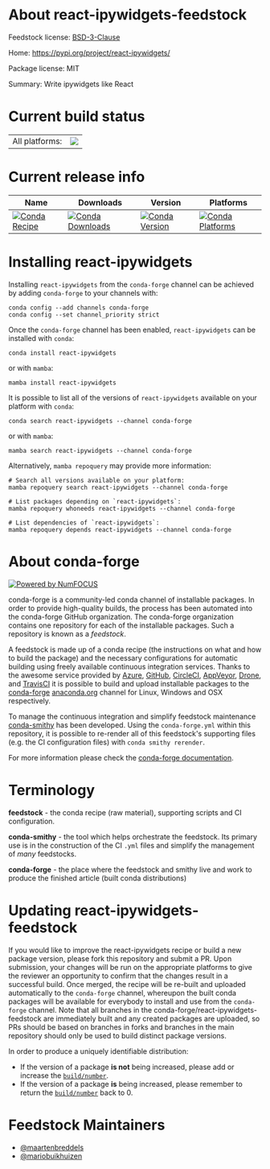 About react-ipywidgets-feedstock
================================

Feedstock license: [BSD-3-Clause](https://github.com/conda-forge/react-ipywidgets-feedstock/blob/main/LICENSE.txt)

Home: https://pypi.org/project/react-ipywidgets/

Package license: MIT

Summary: Write ipywidgets like React

Current build status
====================


<table><tr><td>All platforms:</td>
    <td>
      <a href="https://dev.azure.com/conda-forge/feedstock-builds/_build/latest?definitionId=16682&branchName=main">
        <img src="https://dev.azure.com/conda-forge/feedstock-builds/_apis/build/status/react-ipywidgets-feedstock?branchName=main">
      </a>
    </td>
  </tr>
</table>

Current release info
====================

| Name | Downloads | Version | Platforms |
| --- | --- | --- | --- |
| [![Conda Recipe](https://img.shields.io/badge/recipe-react--ipywidgets-green.svg)](https://anaconda.org/conda-forge/react-ipywidgets) | [![Conda Downloads](https://img.shields.io/conda/dn/conda-forge/react-ipywidgets.svg)](https://anaconda.org/conda-forge/react-ipywidgets) | [![Conda Version](https://img.shields.io/conda/vn/conda-forge/react-ipywidgets.svg)](https://anaconda.org/conda-forge/react-ipywidgets) | [![Conda Platforms](https://img.shields.io/conda/pn/conda-forge/react-ipywidgets.svg)](https://anaconda.org/conda-forge/react-ipywidgets) |

Installing react-ipywidgets
===========================

Installing `react-ipywidgets` from the `conda-forge` channel can be achieved by adding `conda-forge` to your channels with:

```
conda config --add channels conda-forge
conda config --set channel_priority strict
```

Once the `conda-forge` channel has been enabled, `react-ipywidgets` can be installed with `conda`:

```
conda install react-ipywidgets
```

or with `mamba`:

```
mamba install react-ipywidgets
```

It is possible to list all of the versions of `react-ipywidgets` available on your platform with `conda`:

```
conda search react-ipywidgets --channel conda-forge
```

or with `mamba`:

```
mamba search react-ipywidgets --channel conda-forge
```

Alternatively, `mamba repoquery` may provide more information:

```
# Search all versions available on your platform:
mamba repoquery search react-ipywidgets --channel conda-forge

# List packages depending on `react-ipywidgets`:
mamba repoquery whoneeds react-ipywidgets --channel conda-forge

# List dependencies of `react-ipywidgets`:
mamba repoquery depends react-ipywidgets --channel conda-forge
```


About conda-forge
=================

[![Powered by
NumFOCUS](https://img.shields.io/badge/powered%20by-NumFOCUS-orange.svg?style=flat&colorA=E1523D&colorB=007D8A)](https://numfocus.org)

conda-forge is a community-led conda channel of installable packages.
In order to provide high-quality builds, the process has been automated into the
conda-forge GitHub organization. The conda-forge organization contains one repository
for each of the installable packages. Such a repository is known as a *feedstock*.

A feedstock is made up of a conda recipe (the instructions on what and how to build
the package) and the necessary configurations for automatic building using freely
available continuous integration services. Thanks to the awesome service provided by
[Azure](https://azure.microsoft.com/en-us/services/devops/), [GitHub](https://github.com/),
[CircleCI](https://circleci.com/), [AppVeyor](https://www.appveyor.com/),
[Drone](https://cloud.drone.io/welcome), and [TravisCI](https://travis-ci.com/)
it is possible to build and upload installable packages to the
[conda-forge](https://anaconda.org/conda-forge) [anaconda.org](https://anaconda.org/)
channel for Linux, Windows and OSX respectively.

To manage the continuous integration and simplify feedstock maintenance
[conda-smithy](https://github.com/conda-forge/conda-smithy) has been developed.
Using the ``conda-forge.yml`` within this repository, it is possible to re-render all of
this feedstock's supporting files (e.g. the CI configuration files) with ``conda smithy rerender``.

For more information please check the [conda-forge documentation](https://conda-forge.org/docs/).

Terminology
===========

**feedstock** - the conda recipe (raw material), supporting scripts and CI configuration.

**conda-smithy** - the tool which helps orchestrate the feedstock.
                   Its primary use is in the construction of the CI ``.yml`` files
                   and simplify the management of *many* feedstocks.

**conda-forge** - the place where the feedstock and smithy live and work to
                  produce the finished article (built conda distributions)


Updating react-ipywidgets-feedstock
===================================

If you would like to improve the react-ipywidgets recipe or build a new
package version, please fork this repository and submit a PR. Upon submission,
your changes will be run on the appropriate platforms to give the reviewer an
opportunity to confirm that the changes result in a successful build. Once
merged, the recipe will be re-built and uploaded automatically to the
`conda-forge` channel, whereupon the built conda packages will be available for
everybody to install and use from the `conda-forge` channel.
Note that all branches in the conda-forge/react-ipywidgets-feedstock are
immediately built and any created packages are uploaded, so PRs should be based
on branches in forks and branches in the main repository should only be used to
build distinct package versions.

In order to produce a uniquely identifiable distribution:
 * If the version of a package **is not** being increased, please add or increase
   the [``build/number``](https://docs.conda.io/projects/conda-build/en/latest/resources/define-metadata.html#build-number-and-string).
 * If the version of a package **is** being increased, please remember to return
   the [``build/number``](https://docs.conda.io/projects/conda-build/en/latest/resources/define-metadata.html#build-number-and-string)
   back to 0.

Feedstock Maintainers
=====================

* [@maartenbreddels](https://github.com/maartenbreddels/)
* [@mariobuikhuizen](https://github.com/mariobuikhuizen/)

